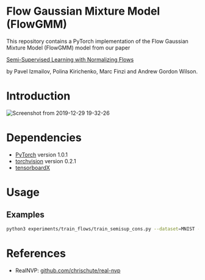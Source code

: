 # Flow Gaussian Mixture Model (FlowGMM)
This repository contains a PyTorch implementation of the Flow Gaussian Mixture Model (FlowGMM) model from our paper

[Semi-Supervised Learning with Normalizing Flows ](https://invertibleworkshop.github.io/accepted_papers/pdfs/INNF_2019_paper_28.pdf)

by Pavel Izmailov, Polina Kirichenko, Marc Finzi and Andrew Gordon Wilson.

# Introduction

![Screenshot from 2019-12-29 19-32-26](https://user-images.githubusercontent.com/14368801/71559657-fa771280-2a71-11ea-8deb-5b3b422c6c8f.png)


# Dependencies
* [PyTorch](http://pytorch.org/) version 1.0.1
* [torchvision](https://github.com/pytorch/vision/) version 0.2.1
* [tensorboardX](https://github.com/lanpa/tensorboardX)

# Usage

## Examples

```bash
python3 experiments/train_flows/train_semisup_cons.py --dataset=MNIST --data_path=data/mnist/ --label_path=data/labels/mnist/100_balanced_labels/10.npz --logdir=<LOGDIR> --ckptdir=<CKPTDIR> --save_freq=5000 --means=random --means_r=1. --num_epochs=30000 --label_weight=3 --consistency_weight=1. --consistency_rampup=1000 --lr=1e-5 --eval_freq=100 --flow=RealNVP
```

# References

* RealNVP: [github.com/chrischute/real-nvp](https://github.com/chrischute/real-nvp)
